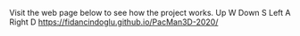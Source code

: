 Visit the web page below to see how the project works.
Up W
Down S
Left A
Right D
https://fidancindoglu.github.io/PacMan3D-2020/
